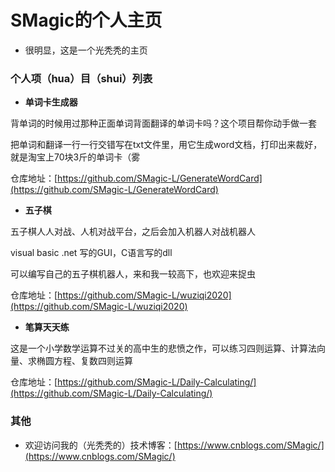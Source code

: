 # SMagic的个人主页


- 很明显，这是一个光秃秃的主页

### 个人项（hua）目（shui）列表

- **单词卡生成器**

背单词的时候用过那种正面单词背面翻译的单词卡吗？这个项目帮你动手做一套

把单词和翻译一行一行交错写在txt文件里，用它生成word文档，打印出来裁好，就是淘宝上70块3斤的单词卡（雾

仓库地址：[https://github.com/SMagic-L/GenerateWordCard](https://github.com/SMagic-L/GenerateWordCard)

- **五子棋**

五子棋人人对战、人机对战平台，之后会加入机器人对战机器人

visual basic .net 写的GUI，C语言写的dll

可以编写自己的五子棋机器人，来和我一较高下，也欢迎来捉虫

仓库地址：[https://github.com/SMagic-L/wuziqi2020](https://github.com/SMagic-L/wuziqi2020)

- **笔算天天练**

这是一个小学数学运算不过关的高中生的悲愤之作，可以练习四则运算、计算法向量、求椭圆方程、复数四则运算

仓库地址：[https://github.com/SMagic-L/Daily-Calculating/](https://github.com/SMagic-L/Daily-Calculating/)



### 其他

- 欢迎访问我的（光秃秃的）技术博客：[https://www.cnblogs.com/SMagic/](https://www.cnblogs.com/SMagic/)

